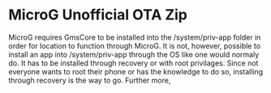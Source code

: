 # MicroG Unofficial OTA Zip
MicroG requires GmsCore to be installed into the /system/priv-app folder in order for location to function through MicroG. It is not, however, possible to install an app into /system/priv-app through the OS like one would normaly do. It has to be installed through recovery or with root privilages. Since not everyone wants to root their phone or has the knowledge to do so, installing through recovery is the way to go. Further more, 

